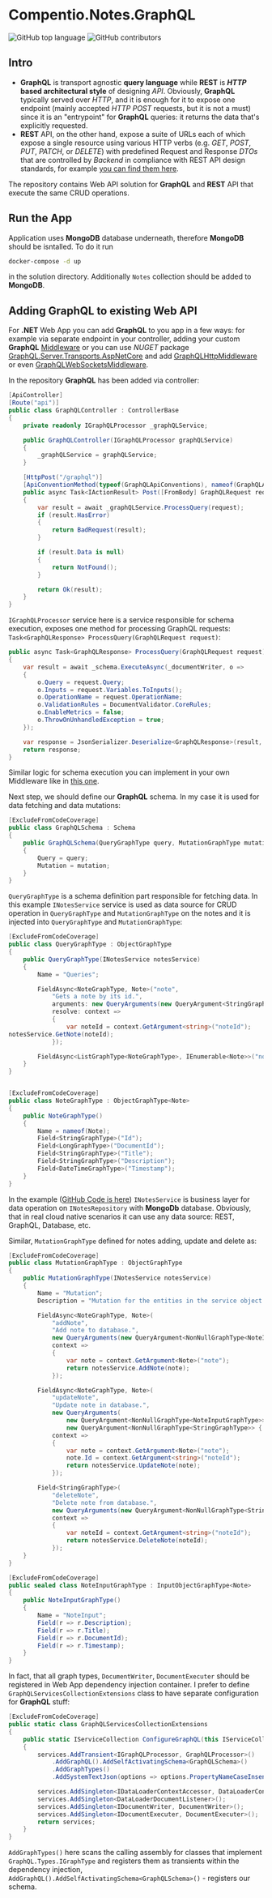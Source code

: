 # Compentio.Notes.GraphQL

![GitHub top language](https://img.shields.io/github/languages/top/alekshura/Compentio.Notes.GraphQL)
![GitHub contributors](https://img.shields.io/github/contributors/alekshura/Compentio.Notes.GraphQL)

## Intro
- **GraphQL** is transport agnostic **query language** while **REST** is **_HTTP_ based architectural style** of designing _API_. 
Obviously, **GraphQL** typically served over _HTTP_, and it is  enough for it to expose one endpoint (mainly accepted _HTTP_ _POST_ requests, but it is not a must) since it is an "entrypoint" for **GraphQL** queries: it returns the data that's explicitly requested. 
- **REST** API, on the other hand, expose a suite of URLs each of which expose a single resource using various HTTP verbs (e.g. _GET_, _POST_, _PUT_, _PATCH_, or _DELETE_) with predefined Request and Response _DTOs_ that are controlled by _Backend_ in compliance with REST API design standards, for example [you can find them here](https://docs.microsoft.com/en-us/azure/architecture/best-practices/api-design).

The repository contains Web API solution for **GraphQL** and **REST** API that execute the same CRUD operations.

## Run the App 
Application uses **MongoDB** database underneath, therefore **MongoDB** should be isntalled.
To do it run 

```sh
docker-compose -d up
```
in the solution directory. Additionally `Notes` collection should be added to **MongoDB**.


## Adding **GraphQL** to existing Web API

For **.NET** Web App you can add **GraphQL** to you app in a few ways: for example via separate endpoint in your controller, adding your custom **GraphQL** [Middleware](https://github.com/graphql-dotnet/examples/blob/master/src/AspNetCoreCustom/Example/GraphQLMiddleware.cs) or you can use _NUGET_ package [GraphQL.Server.Transports.AspNetCore](https://www.nuget.org/packages/GraphQL.Server.Transports.AspNetCore) and add [GraphQLHttpMiddleware](https://github.com/graphql-dotnet/server/blob/master/src/Transports.AspNetCore/GraphQLHttpMiddleware.cs) or even [GraphQLWebSocketsMiddleware](https://github.com/graphql-dotnet/server/blob/master/src/Transports.Subscriptions.WebSockets/GraphQLWebSocketsMiddleware.cs).

In the repository **GraphQL** has been added via controller:

```cs
[ApiController]
[Route("api")]
public class GraphQLController : ControllerBase
{
	private readonly IGraphQLProcessor _graphQLService;

	public GraphQLController(IGraphQLProcessor graphQLService)
	{
		_graphQLService = graphQLService;
	}

	[HttpPost("/graphql")]
	[ApiConventionMethod(typeof(GraphQLApiConventions), nameof(GraphQLApiConventions.Post))]
	public async Task<IActionResult> Post([FromBody] GraphQLRequest request)
	{
		var result = await _graphQLService.ProcessQuery(request);
		if (result.HasError)
		{
			return BadRequest(result);
		}

		if (result.Data is null)
		{
			return NotFound();
		}

		return Ok(result);
	}
}

```
`IGraphQLProcessor` service here is a service responsible for schema execution, exposes one method for processing GraphQL requests: `Task<GraphQLResponse> ProcessQuery(GraphQLRequest request)`:

```cs
public async Task<GraphQLResponse> ProcessQuery(GraphQLRequest request)
{
	var result = await _schema.ExecuteAsync(_documentWriter, o =>
	{
		o.Query = request.Query;
		o.Inputs = request.Variables.ToInputs();
		o.OperationName = request.OperationName;
		o.ValidationRules = DocumentValidator.CoreRules;
		o.EnableMetrics = false;
		o.ThrowOnUnhandledException = true;
	});

	var response = JsonSerializer.Deserialize<GraphQLResponse>(result, new JsonSerializerOptions { PropertyNameCaseInsensitive = true });
	return response;
}
```
Similar logic for schema execution you can implement in your own Middleware like in [this one](https://github.com/graphql-dotnet/examples/blob/master/src/AspNetCoreCustom/Example/GraphQLMiddleware.cs).

Next step, we should define our **GraphQL** schema. In my case it is used for data fetching and data mutations:

```cs
[ExcludeFromCodeCoverage]
public class GraphQLSchema : Schema
{
	public GraphQLSchema(QueryGraphType query, MutationGraphType mutation, IServiceProvider serviceProvider) : base(serviceProvider)
	{
		Query = query;
		Mutation = mutation;
	}
}
```
`QueryGraphType` is a schema definition part responsible for fetching data. In this example `INotesService` service is used as data source for CRUD operation in `QueryGraphType` and `MutationGraphType` on the notes and it is injected into `QueryGraphType` and `MutationGraphType`:

```cs
[ExcludeFromCodeCoverage]
public class QueryGraphType : ObjectGraphType
{
	public QueryGraphType(INotesService notesService)
	{
		Name = "Queries";

		FieldAsync<NoteGraphType, Note>("note",
			"Gets a note by its id.",
			arguments: new QueryArguments(new QueryArgument<StringGraphType> { Name = "noteId" }),
			resolve: context =>
			{
				var noteId = context.GetArgument<string>("noteId");
notesService.GetNote(noteId);
			});

		FieldAsync<ListGraphType<NoteGraphType>, IEnumerable<Note>>("notes", resolve: context => notesService.GetNotes());
	}
}


[ExcludeFromCodeCoverage]
public class NoteGraphType : ObjectGraphType<Note>
{
	public NoteGraphType()
	{
		Name = nameof(Note);
		Field<StringGraphType>("Id");
		Field<LongGraphType>("DocumentId");
		Field<StringGraphType>("Title");
		Field<StringGraphType>("Description");
		Field<DateTimeGraphType>("Timestamp");
	}
}
```  
In the example ([GitHub Code is here]()) `INotesService` is business layer for data operation on `INotesRepository` with **MongoDb** database. Obviously, that in real cloud native scenarios it can use any data source: REST, GraphQL, Database, etc.  

Similar, `MutationGraphType` defined for notes adding, update and delete as:

```cs
[ExcludeFromCodeCoverage]
public class MutationGraphType : ObjectGraphType
{
	public MutationGraphType(INotesService notesService)
	{
		Name = "Mutation";
		Description = "Mutation for the entities in the service object graph.";

		FieldAsync<NoteGraphType, Note>(
			"addNote",
			"Add note to database.",
			new QueryArguments(new QueryArgument<NonNullGraphType<NoteInputGraphType>>{ Name = "note" }),
			context =>
			{
				var note = context.GetArgument<Note>("note");
				return notesService.AddNote(note);
			});

		FieldAsync<NoteGraphType, Note>(
			"updateNote",
			"Update note in database.",
			new QueryArguments(
				new QueryArgument<NonNullGraphType<NoteInputGraphType>> { Name = "note" },
				new QueryArgument<NonNullGraphType<StringGraphType>> { Name = "noteId" }),
			context =>
			{
				var note = context.GetArgument<Note>("note");
				note.Id = context.GetArgument<string>("noteId");
				return notesService.UpdateNote(note);
			});

		Field<StringGraphType>(
			"deleteNote",
			"Delete note from database.",
			new QueryArguments(new QueryArgument<NonNullGraphType<StringGraphType>> { Name = "noteId" }),
			context =>
			{
				var noteId = context.GetArgument<string>("noteId");
				return notesService.DeleteNote(noteId);
			});
	}       
}

[ExcludeFromCodeCoverage]
public sealed class NoteInputGraphType : InputObjectGraphType<Note>
{
	public NoteInputGraphType()
	{
		Name = "NoteInput";
		Field(r => r.Description);
		Field(r => r.Title);
		Field(r => r.DocumentId);
		Field(r => r.Timestamp);
	}
}
```
In fact, that all graph types, `DocumentWriter`, `DocumentExecuter` should be registered in Web App dependency injection container. I prefer to define `GraphQLServicesCollectionExtensions` class to have separate configuration for **GraphQL** stuff:

```cs
[ExcludeFromCodeCoverage]
public static class GraphQLServicesCollectionExtensions
{
	public static IServiceCollection ConfigureGraphQL(this IServiceCollection services)
	{
		services.AddTransient<IGraphQLProcessor, GraphQLProcessor>()
			.AddGraphQL().AddSelfActivatingSchema<GraphQLSchema>()
			.AddGraphTypes()
			.AddSystemTextJson(options => options.PropertyNameCaseInsensitive = true);

		services.AddSingleton<IDataLoaderContextAccessor, DataLoaderContextAccessor>();
		services.AddSingleton<DataLoaderDocumentListener>();
		services.AddSingleton<IDocumentWriter, DocumentWriter>();
		services.AddSingleton<IDocumentExecuter, DocumentExecuter>();
		return services;
	}
}
```
`AddGraphTypes()` here scans the calling assembly for classes that implement `GraphQL.Types.IGraphType` and registers them as transients within the dependency injection, `AddGraphQL().AddSelfActivatingSchema<GraphQLSchema>()` - registers our schema.

 
